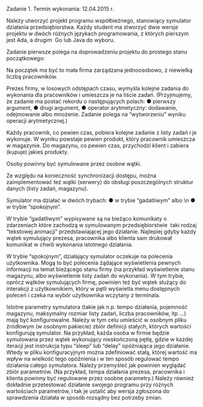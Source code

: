 Zadanie 1. 
Termin wykonania: 12.04.2015 r.

Należy utworzyć projekt programu współbieżnego, stanowiący symulator działania przedsiębiorstwa. 
Każdy student ma stworzyć dwie wersje projektu w dwóch różnych językach programowania, z których pierszym jest Ada, a drugim ­­ Go lub Java do wyboru.

Zadanie pierwsze polega na doprowadzeniu projektu do prostego stanu początkowego:

Na początek ma być to mała firma zarządzana jedno­osobowo, z niewielką liczbą pracowników. 

Prezes firmy, w losowych odstępach czasu,  wymyśla kolejne zadania do wykonania dla 
pracowników i umieszcza je na liście zadań.
(Przyjmujemy, że zadanie ma postać rekordu o następujących polach:
● pierwszy argument,
● drugi argument,
● operator arytmetyczny: dodawanie, odejmowanie albo mnożenie.
Zadanie polega na “wytworzeniu” wyniku operacji arytmetycznej.)

Każdy pracownik, co pewien czas, pobiera kolejne zadanie z listy zadań i je wykonuje. W 
wyniku powstaje pewien produkt, który pracownik umieszcza w magazynie.
Do magazynu, co pewien czas, przychodzi klient i zabiera (kupuje) jakieś produkty.

Osoby powinny być symulowane przez osobne wątki.

Ze względu na konieczność synchronizacji dostępu, można zaimplementować też wątki 
(serwery) do obsługi poszczególnych struktur danych (listy zadań, magazynu).

Symulator ma działać w dwóch trybach:
● w trybie “gadatliwym” albo \n
● w trybie “spokojnym”. 

W trybie “gadatliwym” wypisywane są na bieżąco komunikaty o zdarzeniach które zachodzą w 
symulowanym przedsiębiorstwie ­­ taki rodzaj “tekstowej animacji” przedstawiającej jego 
działanie. Najlepiej gdyby każdy wątek symulujący prezesa, pracownika albo klienta sam 
drukował komunikat w chwili wykonania istotnego działania.

W trybie “spokojnym”, działający symulator oczekuje na polecenia użytkownika. Mogą to być 
polecenia żądające wyświetlenia pewnych informacji na temat bieżącego stanu firmy (na 
przykład wyświetlenie stanu magazynu, albo wyświetlenie listy zadań do wykonania). W tym 
trybie, oprócz wątków  symulujących firmę, powinien też być wątek służący do interakcji z 
użytkownikiem, który w pętli wyświetla menu dostępnych poleceń i czeka na wybór użytkownika 
wczytany z terminala.  

Istotne parametry symulatora  (takie jak n.p. tempo działania, pojemność magazynu, 
maksymalny rozmiar listy zadań, liczba pracowników,  itp ...) mają być konfigurowalne. Należy 
w tym celu umieścić w osobnym pliku źródłowym (w osobnym pakiecie) zbiór definicji stałych, 
których wartości konfigurują symulator. Na przykład, każda osoba w firmie będzie symulowana 
przez wątek wykonujący nieskończoną pętlę, gdzie w każdej iteracji jest instrukcja typu “sleep” 
lub “delay” opóźniająca jego działanie. Wtedy w pliku konfiguracyjnym można zdefiniować stałą, 
której wartość ma wpływ na wielkość tego opóźnienia i w ten sposób regulować tempo działania 
całego symulatora. Należy przemyśleć jak powinien wyglądać zbiór parametrów. (Na przykład, 
tempa działania prezesa, pracownika i klienta powinny być regulowane przez osobne 
parametry.) Należy również dokładnie przetestować  działanie swojego programu przy różnych 
wartościach parametrów, i tak je ustalić  aby wersja zgłoszona do sprawdzenia działała w 
sposób rozsądny bez potrzeby zmian.

